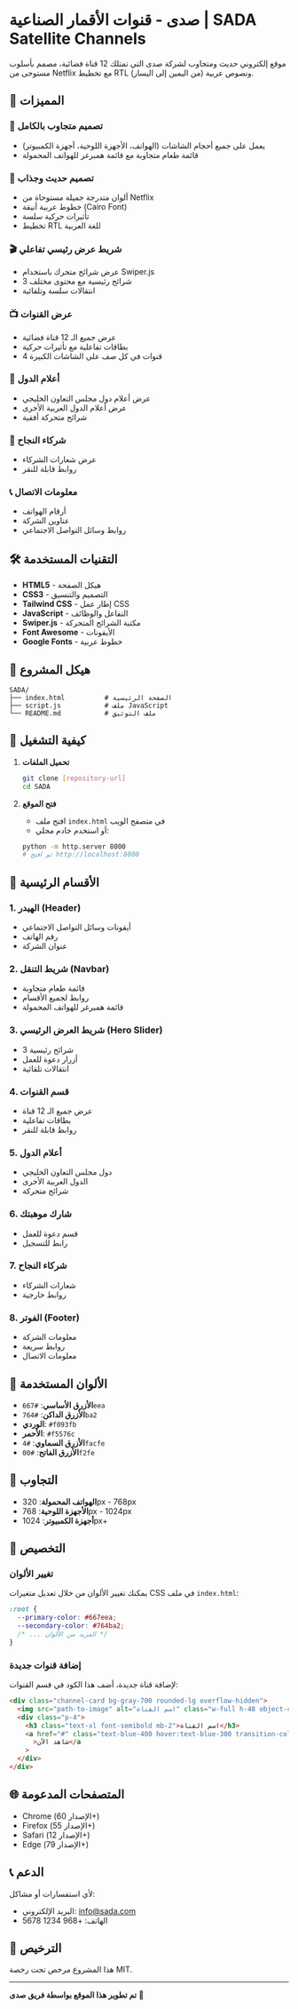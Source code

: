 # صدى - قنوات الأقمار الصناعية | SADA Satellite Channels

موقع إلكتروني حديث ومتجاوب لشركة صدى التي تمتلك 12 قناة فضائية، مصمم بأسلوب مستوحى من Netflix مع تخطيط RTL (من اليمين إلى اليسار) ونصوص عربية.

## 🌟 المميزات

### 📱 تصميم متجاوب بالكامل

- يعمل على جميع أحجام الشاشات (الهواتف، الأجهزة اللوحية، أجهزة الكمبيوتر)
- قائمة طعام متجاوبة مع قائمة همبرغر للهواتف المحمولة

### 🎨 تصميم حديث وجذاب

- ألوان متدرجة جميلة مستوحاة من Netflix
- خطوط عربية أنيقة (Cairo Font)
- تأثيرات حركية سلسة
- تخطيط RTL للغة العربية

### 🎬 شريط عرض رئيسي تفاعلي

- عرض شرائح متحرك باستخدام Swiper.js
- 3 شرائح رئيسية مع محتوى مختلف
- انتقالات سلسة وتلقائية

### 📺 عرض القنوات

- عرض جميع الـ 12 قناة فضائية
- بطاقات تفاعلية مع تأثيرات حركية
- 4 قنوات في كل صف على الشاشات الكبيرة

### 🏴 أعلام الدول

- عرض أعلام دول مجلس التعاون الخليجي
- عرض أعلام الدول العربية الأخرى
- شرائح متحركة أفقية

### 🤝 شركاء النجاح

- عرض شعارات الشركاء
- روابط قابلة للنقر

### 📞 معلومات الاتصال

- أرقام الهواتف
- عناوين الشركة
- روابط وسائل التواصل الاجتماعي

## 🛠 التقنيات المستخدمة

- **HTML5** - هيكل الصفحة
- **CSS3** - التصميم والتنسيق
- **Tailwind CSS** - إطار عمل CSS
- **JavaScript** - التفاعل والوظائف
- **Swiper.js** - مكتبة الشرائح المتحركة
- **Font Awesome** - الأيقونات
- **Google Fonts** - خطوط عربية

## 📁 هيكل المشروع

```
SADA/
├── index.html          # الصفحة الرئيسية
├── script.js           # ملف JavaScript
└── README.md           # ملف التوثيق
```

## 🚀 كيفية التشغيل

1. **تحميل الملفات**

   ```bash
   git clone [repository-url]
   cd SADA
   ```

2. **فتح الموقع**
   - افتح ملف `index.html` في متصفح الويب
   - أو استخدم خادم محلي:
   ```bash
   python -m http.server 8000
   # ثم افتح http://localhost:8000
   ```

## 📱 الأقسام الرئيسية

### 1. الهيدر (Header)

- أيقونات وسائل التواصل الاجتماعي
- رقم الهاتف
- عنوان الشركة

### 2. شريط التنقل (Navbar)

- قائمة طعام متجاوبة
- روابط لجميع الأقسام
- قائمة همبرغر للهواتف المحمولة

### 3. شريط العرض الرئيسي (Hero Slider)

- 3 شرائح رئيسية
- أزرار دعوة للعمل
- انتقالات تلقائية

### 4. قسم القنوات

- عرض جميع الـ 12 قناة
- بطاقات تفاعلية
- روابط قابلة للنقر

### 5. أعلام الدول

- دول مجلس التعاون الخليجي
- الدول العربية الأخرى
- شرائح متحركة

### 6. شارك موهبتك

- قسم دعوة للعمل
- رابط للتسجيل

### 7. شركاء النجاح

- شعارات الشركاء
- روابط خارجية

### 8. الفوتر (Footer)

- معلومات الشركة
- روابط سريعة
- معلومات الاتصال

## 🎨 الألوان المستخدمة

- **الأزرق الأساسي**: `#667eea`
- **الأزرق الداكن**: `#764ba2`
- **الوردي**: `#f093fb`
- **الأحمر**: `#f5576c`
- **الأزرق السماوي**: `#4facfe`
- **الأزرق الفاتح**: `#00f2fe`

## 📱 التجاوب

- **الهواتف المحمولة**: 320px - 768px
- **الأجهزة اللوحية**: 768px - 1024px
- **أجهزة الكمبيوتر**: 1024px+

## 🔧 التخصيص

### تغيير الألوان

يمكنك تغيير الألوان من خلال تعديل متغيرات CSS في ملف `index.html`:

```css
:root {
  --primary-color: #667eea;
  --secondary-color: #764ba2;
  /* ... المزيد من الألوان */
}
```

### إضافة قنوات جديدة

لإضافة قناة جديدة، أضف هذا الكود في قسم القنوات:

```html
<div class="channel-card bg-gray-700 rounded-lg overflow-hidden">
  <img src="path-to-image" alt="اسم القناة" class="w-full h-48 object-cover" />
  <div class="p-4">
    <h3 class="text-xl font-semibold mb-2">اسم القناة</h3>
    <a href="#" class="text-blue-400 hover:text-blue-300 transition-colors"
      >شاهد الآن</a
    >
  </div>
</div>
```

## 🌐 المتصفحات المدعومة

- Chrome (الإصدار 60+)
- Firefox (الإصدار 55+)
- Safari (الإصدار 12+)
- Edge (الإصدار 79+)

## 📞 الدعم

لأي استفسارات أو مشاكل:

- البريد الإلكتروني: info@sada.com
- الهاتف: +968 1234 5678

## 📄 الترخيص

هذا المشروع مرخص تحت رخصة MIT.

---

**تم تطوير هذا الموقع بواسطة فريق صدى** 🚀
